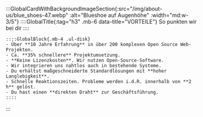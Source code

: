 <!--- persönlicher Kontakt --->
:::GlobalCardWithBackgroundImageSection{:src="/img/about-us/blue_shoes-47.webp" :alt="Blueshoe auf Augenhöhe" :width="md:w-3/5"}
    ::::GlobalTitle{:tag="h3" .mb-6 data-title="VORTEILE"}
    So punkten wir bei dir
    ::::

    ::::GlobalBlock{.mb-4 .ul-disk}
    - Über **10 Jahre Erfahrung** in über 200 komplexen Open Source Web-Projekten.
    - Ca. **35% schnellere** Projektumsetzung.
    - **Keine Lizenzkosten**. Wir nutzen Open-Source-Software.
    - Wir integrieren uns nahtlos auch in bestehende Systeme.
    - Du erhältst maßgeschneiderte Standardlösungen mit **hoher Langlebigkeit**.
    - Schnelle Reaktionszeiten. Probleme werden i.d.R. innerhalb von **2 h** gelöst.
    - Du hast einen **direkten Draht** zur Geschäftsführung.
    ::::
:::